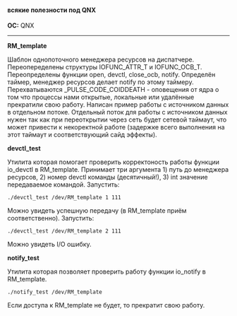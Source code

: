 #### всякие полезности под QNX
**OC:** QNX
***
****RM_template****

Шаблон однопоточного менеджера ресурсов на диспатчере. Переопеределены структуры IOFUNC_ATTR_T и IOFUNC_OCB_T.
Переопределены функции open, devctl, close_ocb, notify. Определён таймер, менеджер ресурсов делает notify по
этому таймеру. Перехватываются _PULSE_CODE_COIDDEATH - оповещения от ядра о том что процессы нами открытые,
локальные или удалённые прекратили свою работу. Написан пример работы с источником данных в отдельном потоке. 
Отдельный поток для работы с источником данных нужен так как при переоткрытии через сеть будет сетевой таймаут, 
что может привести к некоректной работе (задержке всего выполнения на этот таймаут и соответствующий сайд эффекты).

****devctl_test****

Утилита которая помогает проверить корректоность работы функции io_devctl в RM_template.
Принимает три аргумента 1) путь до менеджера ресурсов, 2) номер devctl команды (десятичный!), 
3) int значение передаваемое командой. Запустить:

    ./devctl_test /dev/RM_template 1 111
    
Можно увидеть успешную передачу (в RM_template приём соответственно). Запустить:

    ./devctl_test /dev/RM_template 2 111
    
Можно увидеть I/O ошибку.

****notify_test****

Утилита которая позволяет проверить работу функции io_notify в RM_template.

    ./notify_test /dev/RM_template

Если доступа к RM_template не будет, то прекратит свою работу.
